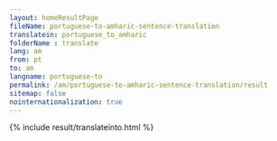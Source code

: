 ```yaml
---
layout: homeResultPage
fileName: portuguese-to-amharic-sentence-translation
translatein: portuguese_to_amharic
folderName : translate
lang: am
from: pt
to: am
langname: portuguese-to
permalink: /am/portuguese-to-amharic-sentence-translation/result
sitemap: false
nointernationalization: true
---
```

{% include result/translateinto.html %}

<script src="/js/result/translation.js" data-foldername="{{page.folderName}}" data-lang="{{page.lang}}"></script>
